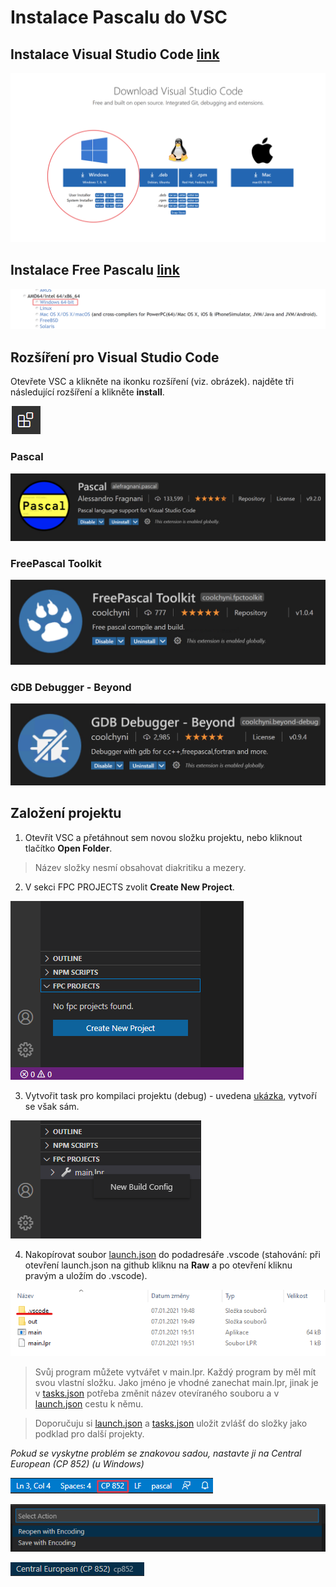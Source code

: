 # Instalace Pascalu do VSC

## Instalace Visual Studio Code [link](https://code.visualstudio.com/download)
![](images/download.png)

## Instalace Free Pascalu [link](https://www.freepascal.org/download.html)
![](images/freepascal.png)

## Rozšíření pro Visual Studio Code
 Otevřete VSC a klikněte na ikonku rozšíření (viz. obrázek). najděte tři následující rozšíření a klikněte **install**.

![](images/extension_icon.png)

### Pascal
![](images/pascal_extension.png)

### FreePascal Toolkit
![](images/toolkit_extension.png)

### GDB Debugger - Beyond
![](images/gdb_debugger_extension.png)

## Založení projektu
1. Otevřít VSC a přetáhnout sem novou složku projektu, nebo kliknout tlačítko **Open Folder**.
> Název složky nesmí obsahovat diakritiku a mezery.

2. V sekci FPC PROJECTS zvolit **Create New Project**.

![](images/create_project.png)

3. Vytvořit task pro kompilaci projektu (debug) - uvedena [ukázka](tasks.json), vytvoří se však sám.

![](images/buildtask.png)

4. Nakopírovat soubor [launch.json](launch.json) do podadresáře .vscode
(stahování: při otevření launch.json na github kliknu na **Raw** a po otevření kliknu pravým a uložím do .vscode).

![](images/save_place.png)

> Svůj program můžete vytvářet v main.lpr. Každý program by měl mít svou vlastní složku. Jako jméno je vhodné zanechat main.lpr, jinak je v [tasks.json](tasks.json) potřeba změnit název otevíraného souboru a v [launch.json](launch.json) cestu k němu.

> Doporučuju si [launch.json](launch.json) a [tasks.json](tasks.json) uložit zvlášť do složky jako podklad pro další projekty.

_Pokud se vyskytne problém se znakovou sadou, nastavte ji na Central European (CP 852) (u Windows)_

![](images/encoding_position.png)

![](images/encoding_selection.png)

![](images/encoding.png)
